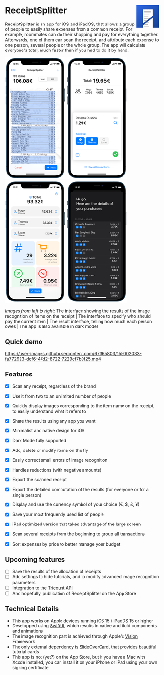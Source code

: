 <h1> ReceiptSplitter
  <img align="right" src="ReceiptSplitter/Assets.xcassets/AppIcon.appiconset/256.png" width=74px>
</h1>

ReceiptSplitter is an app for iOS and iPadOS, that allows a group of people to easily share expenses from a common receipt.
For example, roommates can do their shopping and pay for everything together.
Afterwards, one of them can scan the receipt, and attribute each expense to one person, several people or the whole group.
The app will calculate everyone's total, much faster than if you had to do it by hand.

<p>
    <img src="Resources/vision.PNG" height=400px>
    <img src="Resources/selection.PNG" height=400px>
    <img src="Resources/result.PNG" height=400px>
    <img src="Resources/dark.PNG" height=400px>
</p>

*Images from left to right:* The interface showing the results of the image recognition of items on the receipt | The interface to specify who should pay the current item | The result interface, telling how much each person owes | The app is also available in dark mode!

## Quick demo

https://user-images.githubusercontent.com/67365803/155002033-fa772923-dcf6-47d2-8722-7229cf7b9f25.mp4


## Features
- [x] Scan any receipt, regardless of the brand
- [x] Use it from two to an unlimited number of people
- [x] Quickly display images corresponding to the item name on the receipt, to easily understand what it refers to
- [x] Share the results using any app you want
- [x] Minimalist and native design for iOS
- [X] Dark Mode fully supported
- [x] Add, delete or modify items on the fly
- [x] Easily correct small errors of image recognition
- [x] Handles reductions (with negative amounts)
- [x] Export the scanned receipt 
- [x] Export the detailed computation of the results (for everyone or for a single person)
- [x] Display and use the currency symbol of your choice (€, $, £, ¥)
- [x] Save your most frequently used list of people
- [x] iPad optimized version that takes advantage of the large screen
- [x] Scan several receipts from the beginning to group all transactions 
- [x] Sort expenses by price to better manage your budget


## Upcoming features
- [ ] Save the results of the allocation of receipts 
- [ ] Add settings to hide tutorials, and to modify advanced image recognition parameters
- [ ] Integration to the [Tricount API](https://www.tricount.com/en/api)
- [ ] And hopefully, publication of ReceiptSplitter on the App Store

## Technical Details
- This app works on Apple devices running iOS 15 / iPadOS 15 or higher
- Developped using [SwiftUI](https://developer.apple.com/xcode/swiftui/), which results in native and fluid components and animations
- The image recognition part is achieved through Apple's [Vision](https://developer.apple.com/documentation/vision) Framework
- The only external dependency is [SlideOverCard](https://github.com/joogps/SlideOverCard), that provides beautiful tutorial cards
- This app is not (yet?) on the App Store, but if you have a Mac with Xcode installed, you can install it on your iPhone or iPad using your own signing certificate

